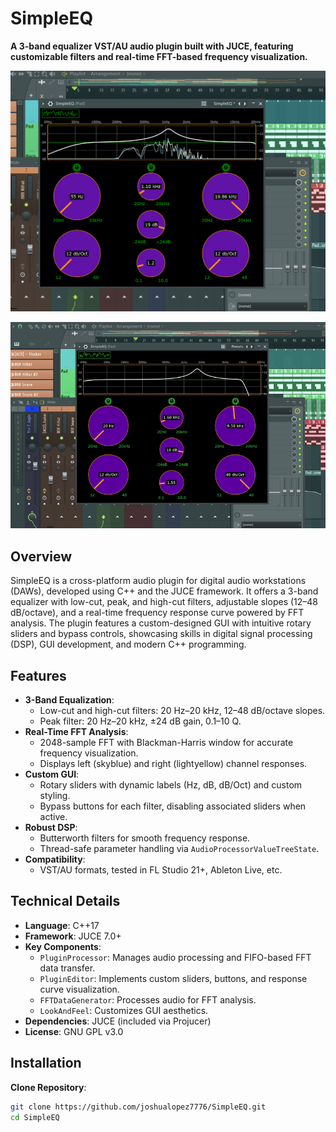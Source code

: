 # SimpleEQ

**A 3-band equalizer VST/AU audio plugin built with JUCE, featuring customizable filters and real-time FFT-based frequency visualization.**

![SimpleEQ GUI](DemoContent\SimpleEQDemoScreenshot.png)

![SimpleEQ GUI](DemoContent\SimpleEQDemoVidGIF.gif)

## Overview

SimpleEQ is a cross-platform audio plugin for digital audio workstations (DAWs), developed using C++ and the JUCE framework. It offers a 3-band equalizer with low-cut, peak, and high-cut filters, adjustable slopes (12–48 dB/octave), and a real-time frequency response curve powered by FFT analysis. The plugin features a custom-designed GUI with intuitive rotary sliders and bypass controls, showcasing skills in digital signal processing (DSP), GUI development, and modern C++ programming.

## Features

- **3-Band Equalization**:
  - Low-cut and high-cut filters: 20 Hz–20 kHz, 12–48 dB/octave slopes.
  - Peak filter: 20 Hz–20 kHz, ±24 dB gain, 0.1–10 Q.
- **Real-Time FFT Analysis**:
  - 2048-sample FFT with Blackman-Harris window for accurate frequency visualization.
  - Displays left (skyblue) and right (lightyellow) channel responses.
- **Custom GUI**:
  - Rotary sliders with dynamic labels (Hz, dB, dB/Oct) and custom styling.
  - Bypass buttons for each filter, disabling associated sliders when active.
- **Robust DSP**:
  - Butterworth filters for smooth frequency response.
  - Thread-safe parameter handling via `AudioProcessorValueTreeState`.
- **Compatibility**:
  - VST/AU formats, tested in FL Studio 21+, Ableton Live, etc.

## Technical Details

- **Language**: C++17
- **Framework**: JUCE 7.0+
- **Key Components**:
  - `PluginProcessor`: Manages audio processing and FIFO-based FFT data transfer.
  - `PluginEditor`: Implements custom sliders, buttons, and response curve visualization.
  - `FFTDataGenerator`: Processes audio for FFT analysis.
  - `LookAndFeel`: Customizes GUI aesthetics.
- **Dependencies**: JUCE (included via Projucer)
- **License**: GNU GPL v3.0

## Installation

**Clone Repository**:

```bash
git clone https://github.com/joshualopez7776/SimpleEQ.git
cd SimpleEQ
```

